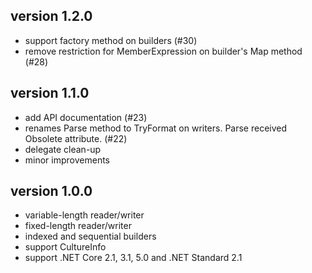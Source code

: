 ## version 1.2.0

- support factory method on builders (#30)
- remove restriction for MemberExpression on builder's Map method (#28)

## version 1.1.0

- add API documentation (#23) 
- renames Parse method to TryFormat on writers. Parse received Obsolete attribute. (#22)
- delegate clean-up
- minor improvements

## version 1.0.0

- variable-length reader/writer 
- fixed-length reader/writer 
- indexed and sequential builders
- support CultureInfo
- support .NET Core 2.1, 3.1, 5.0 and .NET Standard 2.1

